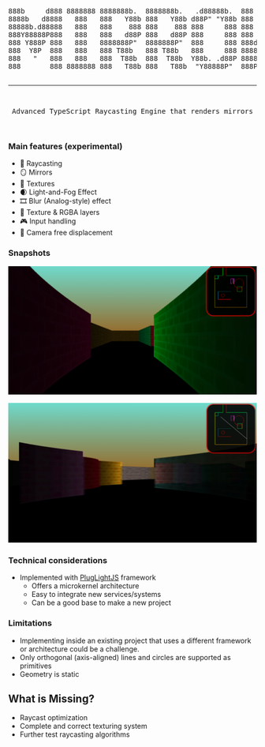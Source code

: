 <div align="center">
<pre>
888b     d888 8888888 8888888b.  8888888b.   .d88888b.  888       888        d8888 8888888b.  8888888888 
8888b   d8888   888   888   Y88b 888   Y88b d88P" "Y88b 888   o   888       d88888 888   Y88b 888        
88888b.d88888   888   888    888 888    888 888     888 888  d8b  888      d88P888 888    888 888        
888Y88888P888   888   888   d88P 888   d88P 888     888 888 d888b 888     d88P 888 888   d88P 8888888    
888 Y888P 888   888   8888888P"  8888888P"  888     888 888d88888b888    d88P  888 8888888P"  888        
888  Y8P  888   888   888 T88b   888 T88b   888     888 88888P Y88888   d88P   888 888 T88b   888        
888   "   888   888   888  T88b  888  T88b  Y88b. .d88P 8888P   Y8888  d8888888888 888  T88b  888        
888       888 8888888 888   T88b 888   T88b  "Y88888P"  888P     Y888 d88P     888 888   T88b 8888888888 

--------------------------------------------------------------------------------------------------------

Advanced TypeScript Raycasting Engine that renders mirrors         
</pre>
</div>


<h3>Main features (experimental)</h3>

- 🏹 Raycasting
- 🪞 Mirrors
- 🎁 Textures
- 🌒 Light-and-Fog Effect
- 🎞️ Blur (Analog-style) effect
- 🎨 Texture & RGBA layers
- 🎮 Input handling
- 🎥 Camera free displacement

<h3>Snapshots</h3>

![Mirroware - a mirror simulator](https://github.com/WebAxol/Mirroware/blob/main/img/image10.png)

![Mirroware - a mirror simulator](https://github.com/WebAxol/Mirroware/blob/main/img/image8.png)

<h3>Technical considerations</h3>

- Implemented with <a href="https://github.com/WebAxol/PlugLightJS" >PlugLightJS</a> framework
    - Offers a microkernel architecture
    - Easy to integrate new services/systems
    - Can be a good base to make a new project
  
 <h3>Limitations</h3>

- Implementing inside an existing project that uses a different framework or architecture could be a challenge.
- Only orthogonal (axis-aligned) lines and circles are supported as primitives
- Geometry is static 
 
<h2> What is Missing? </h2>

- Raycast optimization
- Complete and correct texturing system
- Further test raycasting algorithms
